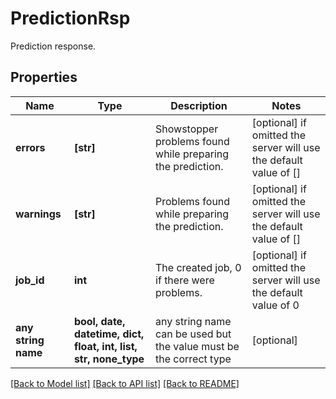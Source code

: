# PredictionRsp

Prediction response.

## Properties
Name | Type | Description | Notes
------------ | ------------- | ------------- | -------------
**errors** | **[str]** | Showstopper problems found while preparing the prediction. | [optional]  if omitted the server will use the default value of []
**warnings** | **[str]** | Problems found while preparing the prediction. | [optional]  if omitted the server will use the default value of []
**job_id** | **int** | The created job, 0 if there were problems. | [optional]  if omitted the server will use the default value of 0
**any string name** | **bool, date, datetime, dict, float, int, list, str, none_type** | any string name can be used but the value must be the correct type | [optional]

[[Back to Model list]](../README.md#documentation-for-models) [[Back to API list]](../README.md#documentation-for-api-endpoints) [[Back to README]](../README.md)


